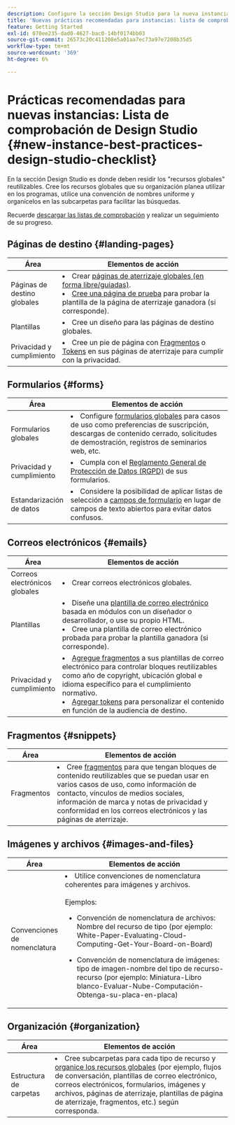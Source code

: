 ```yaml
---
description: Configure la sección Design Studio para la nueva instancia de Marketo Engage.
title: 'Nuevas prácticas recomendadas para instancias: lista de comprobación de Design Studio'
feature: Getting Started
exl-id: 070ee235-dad0-4627-bac0-14bf0174bb03
source-git-commit: 26573c20c411208e5a01aa7ec73a97e7208b35d5
workflow-type: tm+mt
source-wordcount: '369'
ht-degree: 6%

---
```


# Prácticas recomendadas para nuevas instancias: Lista de comprobación de Design Studio {#new-instance-best-practices-design-studio-checklist}

En la sección Design Studio es donde deben residir los &quot;recursos globales&quot; reutilizables. Cree los recursos globales que su organización planea utilizar en los programas, utilice una convención de nombres uniforme y organícelos en las subcarpetas para facilitar las búsquedas.

Recuerde [descargar las listas de comprobación](/help/marketo/getting-started/implementing-a-new-marketo-engage-instance/assets/adobe-marketo-engage-new-instance-admin-checklist.xlsx) y realizar un seguimiento de su progreso.

## Páginas de destino {#landing-pages}

<table>
<thead>
  <tr>
    <th style="width:20%">Área</th>
    <th style="width:80%">Elementos de acción</th>
  </tr>
</thead>
<tbody>
  <tr>
    <td>Páginas de destino globales</td>
    <td><li>Crear <a href="https://experienceleague.adobe.com/en/docs/marketo/using/product-docs/demand-generation/landing-pages/understanding-landing-pages/understanding-free-form-vs-guided-landing-pages#product-docs" target="_blank">páginas de aterrizaje globales (en forma libre/guiadas)</a>.</li>
    <li><a href="https://experienceleague.adobe.com/en/docs/marketo/using/product-docs/demand-generation/landing-pages/understanding-landing-pages/landing-page-test-groups" target="_blank">Cree una página de prueba</a> para probar la plantilla de la página de aterrizaje ganadora (si corresponde).</li></td>
  </tr>
  <tr>
    <td>Plantillas</td>
    <td><li>Cree un diseño para las páginas de destino globales.</li></td>
  </tr>
  <tr>
    <td>Privacidad y cumplimiento</td>
    <td><li>Cree un pie de página con <a href="https://experienceleague.adobe.com/en/docs/marketo/using/product-docs/demand-generation/landing-pages/personalizing-landing-pages/add-a-snippet-to-a-landing-page" target="_blank">Fragmentos</a> o <a href="https://experienceleague.adobe.com/en/docs/marketo/using/product-docs/demand-generation/landing-pages/personalizing-landing-pages/add-text-and-tokens-to-a-landing-page#add-a-token-to-your-landing-page" target="_blank">Tokens</a> en sus páginas de aterrizaje para cumplir con la privacidad.</li></td>
  </tr>
</tbody>
</table>

## Formularios {#forms}

<table>
<thead>
  <tr>
    <th style="width:20%">Área</th>
    <th style="width:80%">Elementos de acción</th>
  </tr>
</thead>
<tbody>
  <tr>
    <td>Formularios globales</td>
    <td><li>Configure <a href="https://experienceleague.adobe.com/en/docs/marketo/using/product-docs/demand-generation/forms/creating-a-form/create-a-form#product-docs" target="_blank">formularios globales</a> para casos de uso como preferencias de suscripción, descargas de contenido cerrado, solicitudes de demostración, registros de seminarios web, etc.</li></td>
  </tr>
  <tr>
    <td>Privacidad y cumplimiento</td>
    <td><li>Cumpla con el <a href="https://business.adobe.com/resources/ebooks/the-gdpr-and-the-marketer.html" target="_blank">Reglamento General de Protección de Datos (RGPD)</a> de sus formularios.</li></td>
  </tr>
  <tr>
    <td>Estandarización de datos</td>
    <td><li>Considere la posibilidad de aplicar listas de selección a <a href="https://experienceleague.adobe.com/en/docs/marketo/using/product-docs/demand-generation/forms/creating-a-form/add-a-field-to-a-form#product-docs" target="_blank">campos de formulario</a> en lugar de campos de texto abiertos para evitar datos confusos.</li></td>
  </tr>
</tbody>
</table>

## Correos electrónicos {#emails}

<table>
<thead>
  <tr>
    <th style="width:20%">Área</th>
    <th style="width:80%">Elementos de acción</th>
  </tr>
</thead>
<tbody>
  <tr>
    <td>Correos electrónicos globales</td>
    <td><li>Crear correos electrónicos globales.</li></td>
  </tr>
  <tr>
    <td>Plantillas</td>
    <td><li>Diseñe una <a href="https://experienceleague.adobe.com/en/docs/marketo/using/product-docs/email-marketing/general/email-editor-2/create-an-email-template" target="_blank">plantilla de correo electrónico</a> basada en módulos con un diseñador o desarrollador, o use su propio HTML.</li>
    <li>Cree una plantilla de correo electrónico probada para probar la plantilla ganadora (si corresponde).</li></td>
  </tr>
  <tr>
    <td>Privacidad y cumplimiento</td>
    <td><li><a href="https://experienceleague.adobe.com/en/docs/marketo/using/product-docs/email-marketing/general/functions-in-the-editor/add-a-snippet-to-an-email" target="_blank">Agregue fragmentos</a> a sus plantillas de correo electrónico para controlar bloques reutilizables como año de copyright, ubicación global e idioma específico para el cumplimiento normativo.</li>
    <li><a href="https://experienceleague.adobe.com/en/docs/marketo/using/product-docs/email-marketing/general/using-tokens/add-an-email-script-token-to-your-email" target="_blank">Agregar tokens</a> para personalizar el contenido en función de la audiencia de destino.</li></td>
  </tr>
</tbody>
</table>

## Fragmentos {#snippets}

<table>
<thead>
  <tr>
    <th style="width:20%">Área</th>
    <th style="width:80%">Elementos de acción</th>
  </tr>
</thead>
<tbody>
  <tr>
    <td>Fragmentos</td>
    <td><li>Cree <a href="https://experienceleague.adobe.com/en/docs/marketo/using/product-docs/personalization/segmentation-and-snippets/snippets/create-a-snippet#product-docs" target="_blank">fragmentos</a> para que tengan bloques de contenido reutilizables que se puedan usar en varios casos de uso, como información de contacto, vínculos de medios sociales, información de marca y notas de privacidad y conformidad en los correos electrónicos y las páginas de aterrizaje.</li></td>
  </tr>
</tbody>
</table>

## Imágenes y archivos {#images-and-files}

<table>
<thead>
  <tr>
    <th style="width:20%">Área</th>
    <th style="width:80%">Elementos de acción</th>
  </tr>
</thead>
<tbody>
  <tr>
    <td>Convenciones de nomenclatura</td>
    <td><li>Utilice convenciones de nomenclatura coherentes para imágenes y archivos.</li>
    <br>Ejemplos:
    <br><ul><li>Convención de nomenclatura de archivos: Nombre del recurso de tipo (por ejemplo: White-Paper-Evaluating-Cloud-Computing-Get-Your-Board-on-Board)</li>
    <p><li>Convención de nomenclatura de imágenes: tipo de imagen-nombre del tipo de recurso-recurso (por ejemplo: Miniatura-Libro blanco-Evaluar-Nube-Computación-Obtenga-su-placa-en-placa)</li></td>
  </tr>
</tbody>
</table>

## Organización {#organization}

<table>
<thead>
  <tr>
    <th style="width:20%">Área</th>
    <th style="width:80%">Elementos de acción</th>
  </tr>
</thead>
<tbody>
  <tr>
    <td>Estructura de carpetas </td>
    <td><li>Cree subcarpetas para cada tipo de recurso y <a href="https://experienceleague.adobe.com/en/docs/marketo/using/product-docs/demand-generation/images-and-files/organize-your-images-and-files-using-folders" target="_blank">organice los recursos globales</a> (por ejemplo, flujos de conversación, plantillas de correo electrónico, correos electrónicos, formularios, imágenes y archivos, páginas de aterrizaje, plantillas de página de aterrizaje, fragmentos, etc.) según corresponda.</li></td>
  </tr>
</tbody>
</table>
